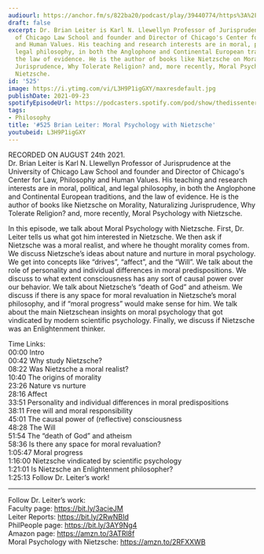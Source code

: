 ```yaml
---
audiourl: https://anchor.fm/s/822ba20/podcast/play/39440774/https%3A%2F%2Fd3ctxlq1ktw2nl.cloudfront.net%2Fstaging%2F2021-7-27%2F71bec331-c69f-de24-faf3-df99aef7637a.m4a
draft: false
excerpt: Dr. Brian Leiter is Karl N. Llewellyn Professor of Jurisprudence at the University
  of Chicago Law School and founder and Director of Chicago's Center for Law, Philosophy
  and Human Values. His teaching and research interests are in moral, political, and
  legal philosophy, in both the Anglophone and Continental European traditions, and
  the law of evidence. He is the author of books like Nietzsche on Morality, Naturalizing
  Jurisprudence, Why Tolerate Religion? and, more recently, Moral Psychology with
  Nietzsche.
id: '525'
image: https://i.ytimg.com/vi/L3H9P1igGXY/maxresdefault.jpg
publishDate: 2021-09-23
spotifyEpisodeUrl: https://podcasters.spotify.com/pod/show/thedissenter/episodes/525-Brian-Leiter-Moral-Psychology-with-Nietzsche-e16i4u6
tags:
- Philosophy
title: '#525 Brian Leiter: Moral Psychology with Nietzsche'
youtubeid: L3H9P1igGXY
---
```

<div class="timelinks">

RECORDED ON AUGUST 24th 2021.  
Dr. Brian Leiter is Karl N. Llewellyn Professor of Jurisprudence at the University of Chicago Law School and founder and Director of Chicago's Center for Law, Philosophy and Human Values. His teaching and research interests are in moral, political, and legal philosophy, in both the Anglophone and Continental European traditions, and the law of evidence. He is the author of books like Nietzsche on Morality, Naturalizing Jurisprudence, Why Tolerate Religion? and, more recently, Moral Psychology with Nietzsche.

In this episode, we talk about Moral Psychology with Nietzsche. First, Dr. Leiter tells us what got him interested in Nietzsche. We then ask if Nietzsche was a moral realist, and where he thought morality comes from. We discuss Nietzsche’s ideas about nature and nurture in moral psychology. We get into concepts like “drives”, “affect”, and the “Will”. We talk about the role of personality and individual differences in moral predispositions. We discuss to what extent consciousness has any sort of causal power over our behavior. We talk about Nietzsche’s “death of God” and atheism. We discuss if there is any space for moral revaluation in Nietzsche’s moral philosophy, and if “moral progress” would make sense for him. We talk about the main Nietzschean insights on moral psychology that got vindicated by modern scientific psychology. Finally, we discuss if Nietzsche was an Enlightenment thinker.

Time Links:  
<time>00:00</time> Intro  
<time>00:42</time> Why study Nietzsche?  
<time>08:22</time> Was Nietzsche a moral realist?  
<time>10:40</time> The origins of morality  
<time>23:26</time> Nature vs nurture  
<time>28:16</time> Affect  
<time>33:51</time> Personality and individual differences in moral predispositions  
<time>38:11</time> Free will and moral responsibility  
<time>45:01</time> The causal power of (reflective) consciousness  
<time>48:28</time> The Will  
<time>51:54</time> The “death of God” and atheism  
<time>58:36</time> Is there any space for moral revaluation?  
<time>1:05:47</time> Moral progress  
<time>1:16:00</time> Nietzsche vindicated by scientific psychology  
<time>1:21:01</time> Is Nietzsche an Enlightenment philosopher?  
<time>1:25:13</time> Follow Dr. Leiter’s work!

---

Follow Dr. Leiter’s work:  
Faculty page: https://bit.ly/3acieJM  
Leiter Reports: https://bit.ly/2RwNBId  
PhilPeople page: https://bit.ly/3AY9Ng4  
Amazon page: https://amzn.to/3ATRl8f  
Moral Psychology with Nietzsche: https://amzn.to/2RFXXWB
</div>


